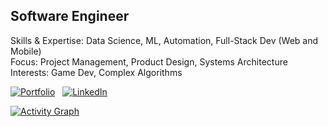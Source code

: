 ## **Software Engineer**
Skills & Expertise: Data Science, ML, Automation, Full-Stack Dev (Web and Mobile)<br>
Focus: Project Management, Product Design, Systems Architecture<br>
Interests: Game Dev, Complex Algorithms

[![Portfolio](https://img.shields.io/badge/Portfolio-2d3d1d?style=flat&logo=none&logoColor=white)](https://castilloglenn.github.io/)
&nbsp;
[![LinkedIn](https://img.shields.io/badge/LinkedIn-2da3ac?style=flat&logo=none&logoColor=white)](https://www.linkedin.com/in/castilloglenn)

[![Activity Graph](https://github-readme-activity-graph.vercel.app/graph?username=castilloglenn&theme=github-compact&days=30&custom_title=Activity%20over%20the%20past%2030%20days&hide_border=false&height=250&point=28a642)](https://github.com/castilloglenn?tab=repositories)

